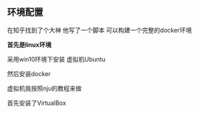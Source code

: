 ## 环境配置

在知乎找到了个大神 他写了一个脚本 可以构建一个完整的docker环境



**首先是linux环境**

采用win10环境下安装 虚拟机Ubuntu

然后安装docker

虚拟机我按照nju的教程来做

首先安装了VirtualBox

